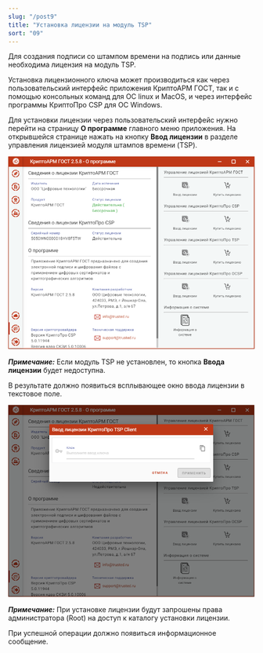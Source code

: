 ```yaml
---
slug: "/post9"
title: "Установка лицензии на модуль TSP"
sort: "09"
---
```


Для создания подписи со штампом времени на подпись или данные необходима лицензия на модуль TSP.

Установка лицензионного ключа может производиться как через пользовательский интерфейс приложения КриптоАРМ ГОСТ, так и с помощью консольных команд для ОС linux и MacOS, и через интерфейс программы КриптоПро CSP для ОС Windows.

Для установки лицензии через пользовательский интерфейс нужно перейти на страницу **О программе** главного меню приложения. На открывшейся странице нажать на кнопку **Ввод лицензии** в разделе управления лицензией модуля штампов времени (TSP).

![license-gost.png](./images/license-gost.png "Страница ввода лицензионного ключа на модуль TSP")

***Примечание:*** Если модуль TSP не установлен, то кнопка **Ввода лицензии** будет недоступна.

В результате должно появиться всплывающее окно ввода лицензии в текстовое поле.

![license-tsp.png](./images/license-tsp.png "Окно ввода лицензионного ключа на модуль TSP")

***Примечание:*** При установке лицензии будут запрошены права администратора (Root) на доступ к каталогу установки лицензии.

При успешной операции должно появиться информационное сообщение.
